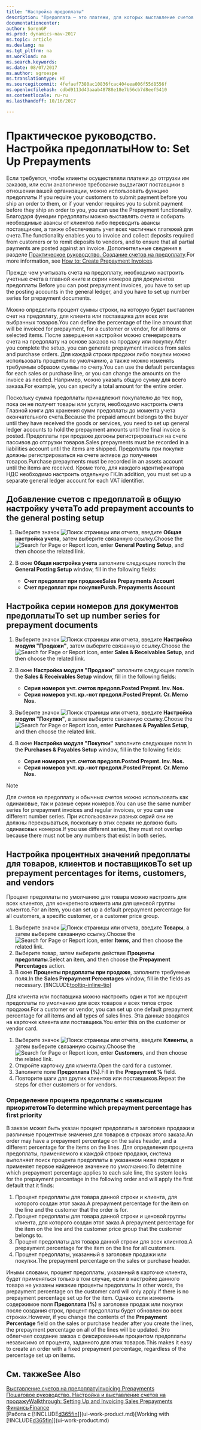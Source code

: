 ```yaml
---
title: "Настройка предоплаты"
description: "Предоплата — это платежи, для которых выставление счетов и учет в заказах на предоплату при продажах или покупках осуществляется до окончательного выставления счетов. Может требоваться аванс перед началом производства товаров по заказу или платеж перед из отгрузкой клиенту. Благодаря функции предоплаты можно выставлять счета и собирать необходимые авансы от клиентов либо переводить авансы поставщикам. Таким образом, можно гарантировать учет всех платежей по счету."
documentationcenter: 
author: SorenGP
ms.prod: dynamics-nav-2017
ms.topic: article
ms.devlang: na
ms.tgt_pltfrm: na
ms.workload: na
ms.search.keywords: 
ms.date: 08/07/2017
ms.author: sgroespe
ms.translationtype: HT
ms.sourcegitcommit: 4fefaef7380ac10836fcac404eea006f55d8556f
ms.openlocfilehash: cdbd9113d43aaab48788e18e7b56cb7d8eef5410
ms.contentlocale: ru-ru
ms.lasthandoff: 10/16/2017

---
```

# <a name="how-to-set-up-prepayments"></a><span data-ttu-id="d7050-106">Практическое руководство. Настройка предоплаты</span><span class="sxs-lookup"><span data-stu-id="d7050-106">How to: Set Up Prepayments</span></span>
<span data-ttu-id="d7050-107">Если требуется, чтобы клиенты осуществляли платежи до отгрузки им заказов, или если аналогичное требование выдвигают поставщики в отношении вашей организации, можно использовать функцию предоплаты.</span><span class="sxs-lookup"><span data-stu-id="d7050-107">If you require your customers to submit payment before you ship an order to them, or if your vendor requires you to submit payment before they ship an order to you, you can use the Prepayment functionality.</span></span> <span data-ttu-id="d7050-108">Благодаря функции предоплаты можно выставлять счета и собирать необходимые авансы от клиентов либо переводить авансы поставщикам, а также обеспечивать учет всех частичных платежей для счета.</span><span class="sxs-lookup"><span data-stu-id="d7050-108">The functionality enables you to invoice and collect deposits required from customers or to remit deposits to vendors, and to ensure that all partial payments are posted against an invoice.</span></span> <span data-ttu-id="d7050-109">Дополнительные сведения в разделе [Практическое руководство. Создание счетов на предоплату](finance-how-to-create-prepayment-invoices.md).</span><span class="sxs-lookup"><span data-stu-id="d7050-109">For more information, see [How to: Create Prepayment Invoices](finance-how-to-create-prepayment-invoices.md).</span></span>

<span data-ttu-id="d7050-110">Прежде чем учитывать счета на предоплату, необходимо настроить учетные счета в главной книге и серии номеров для документов предоплаты.</span><span class="sxs-lookup"><span data-stu-id="d7050-110">Before you can post prepayment invoices, you have to set up the posting accounts in the general ledger, and you have to set up number series for prepayment documents.</span></span>  

<span data-ttu-id="d7050-111">Можно определить процент суммы строки, на которую будет выставлен счет на предоплату, для клиента или поставщика для всех или выбранных товаров.</span><span class="sxs-lookup"><span data-stu-id="d7050-111">You can define the percentage of the line amount that will be invoiced for prepayment, for a customer or vendor, for all items or selected items.</span></span> <span data-ttu-id="d7050-112">После завершения настройки можно сгенерировать счета на предоплату на основе заказов на продажу или покупку.</span><span class="sxs-lookup"><span data-stu-id="d7050-112">After you complete the setup, you can generate prepayment invoices from sales and purchase orders.</span></span> <span data-ttu-id="d7050-113">Для каждой строки продажи либо покупки можно использовать проценты по умолчанию, а также можно изменять требуемым образом суммы по счету.</span><span class="sxs-lookup"><span data-stu-id="d7050-113">You can use the default percentages for each sales or purchase line, or you can change the amounts on the invoice as needed.</span></span> <span data-ttu-id="d7050-114">Например, можно указать общую сумму для всего заказа.</span><span class="sxs-lookup"><span data-stu-id="d7050-114">For example, you can specify a total amount for the entire order.</span></span>  

<span data-ttu-id="d7050-115">Поскольку сумма предоплаты принадлежит покупателю до тех пор, пока он не получит товары или услуги, необходимо настроить счета Главной книги для хранения сумм предоплаты до момента учета окончательного счета.</span><span class="sxs-lookup"><span data-stu-id="d7050-115">Because the prepaid amount belongs to the buyer until they have received the goods or services, you need to set up general ledger accounts to hold the prepayment amounts until the final invoice is posted.</span></span> <span data-ttu-id="d7050-116">Предоплаты при продаже должны регистрироваться на счете пассивов до отгрузки товаров.</span><span class="sxs-lookup"><span data-stu-id="d7050-116">Sales prepayments must be recorded in a liabilities account until the items are shipped.</span></span> <span data-ttu-id="d7050-117">Предоплаты при покупке должны регистрироваться на счете активов до получения товаров.</span><span class="sxs-lookup"><span data-stu-id="d7050-117">Purchase prepayments must be recorded in an assets account until the items are received.</span></span> <span data-ttu-id="d7050-118">Кроме того, для каждого идентификатора НДС необходимо настроить отдельную ГК.</span><span class="sxs-lookup"><span data-stu-id="d7050-118">In addition, you must set up a separate general ledger account for each VAT identifier.</span></span>

## <a name="to-add-prepayment-accounts-to-the-general-posting-setup"></a><span data-ttu-id="d7050-119">Добавление счетов с предоплатой в общую настройку учета</span><span class="sxs-lookup"><span data-stu-id="d7050-119">To add prepayment accounts to the general posting setup</span></span>  

1. <span data-ttu-id="d7050-120">Выберите значок ![Поиск страницы или отчета](media/ui-search/search_small.png "Значок поиска страницы или отчета"), введите **Общая настройка учета**, затем выберите связанную ссылку.</span><span class="sxs-lookup"><span data-stu-id="d7050-120">Choose the ![Search for Page or Report](media/ui-search/search_small.png "Search for Page or Report icon") icon, enter **General Posting Setup**, and then choose the related link.</span></span>
2. <span data-ttu-id="d7050-121">В окне **Общая настройка учета** заполните следующие поля:</span><span class="sxs-lookup"><span data-stu-id="d7050-121">In the **General Posting Setup** window, fill in the following fields:</span></span>  

    - <span data-ttu-id="d7050-122">**Счет предоплат при продаже**</span><span class="sxs-lookup"><span data-stu-id="d7050-122">**Sales Prepayments Account**</span></span>  
    - <span data-ttu-id="d7050-123">**Счет предоплат при покупке**</span><span class="sxs-lookup"><span data-stu-id="d7050-123">**Purch. Prepayments Account**</span></span>  

## <a name="to-set-up-number-series-for-prepayment-documents"></a><span data-ttu-id="d7050-124">Настройка серии номеров для документов предоплаты</span><span class="sxs-lookup"><span data-stu-id="d7050-124">To set up number series for prepayment documents</span></span>  

1. <span data-ttu-id="d7050-125">Выберите значок ![Поиск страницы или отчета](media/ui-search/search_small.png "Значок поиска страницы или отчета"), введите **Настройка модуля "Продажи"**, затем выберите связанную ссылку.</span><span class="sxs-lookup"><span data-stu-id="d7050-125">Choose the ![Search for Page or Report](media/ui-search/search_small.png "Search for Page or Report icon") icon, enter **Sales & Receivables Setup**, and then choose the related link.</span></span>
2. <span data-ttu-id="d7050-126">В окне **Настройка модуля "Продажи"** заполните следующие поля:</span><span class="sxs-lookup"><span data-stu-id="d7050-126">In the **Sales & Receivables Setup** window, fill in the following fields:</span></span>  

   - <span data-ttu-id="d7050-127">**Серия номеров учт. счетов предопл.**</span><span class="sxs-lookup"><span data-stu-id="d7050-127">**Posted Prepmt. Inv. Nos.**</span></span>
   - <span data-ttu-id="d7050-128">**Серия номеров учт. кр.-нот предопл.**</span><span class="sxs-lookup"><span data-stu-id="d7050-128">**Posted Prepmt. Cr. Memo Nos.**</span></span>

1. <span data-ttu-id="d7050-129">Выберите значок ![Поиск страницы или отчета](media/ui-search/search_small.png "Значок поиска страницы или отчета"), введите **Настройка модуля "Покупки"**, а затем выберите связанную ссылку.</span><span class="sxs-lookup"><span data-stu-id="d7050-129">Choose the ![Search for Page or Report](media/ui-search/search_small.png "Search for Page or Report icon") icon, enter **Purchases & Payables Setup**, and then choose the related link.</span></span>
2. <span data-ttu-id="d7050-130">В окне **Настройка модуля "Покупки"** заполните следующие поля:</span><span class="sxs-lookup"><span data-stu-id="d7050-130">In the **Purchases & Payables Setup** window, fill in the following fields:</span></span>

    - <span data-ttu-id="d7050-131">**Серия номеров учт. счетов предопл.**</span><span class="sxs-lookup"><span data-stu-id="d7050-131">**Posted Prepmt. Inv. Nos.**</span></span>
    - <span data-ttu-id="d7050-132">**Серия номеров учт. кр.-нот предопл.**</span><span class="sxs-lookup"><span data-stu-id="d7050-132">**Posted Prepmt. Cr. Memo Nos.**</span></span>

> [!NOTE]  
>  <span data-ttu-id="d7050-133">Для счетов на предоплату и обычных счетов можно использовать как одинаковые, так и разные серии номеров.</span><span class="sxs-lookup"><span data-stu-id="d7050-133">You can use the same number series for prepayment invoices and regular invoices, or you can use different number series.</span></span> <span data-ttu-id="d7050-134">При использовании разных серий они не должны перекрываться, поскольку в этих сериях не должно быть одинаковых номеров.</span><span class="sxs-lookup"><span data-stu-id="d7050-134">If you use different series, they must not overlap because there must not be any numbers that exist in both series.</span></span>  

## <a name="to-set-up-prepayment-percentages-for-items-customers-and-vendors"></a><span data-ttu-id="d7050-135">Настройка процентных значений предоплаты для товаров, клиентов и поставщиков</span><span class="sxs-lookup"><span data-stu-id="d7050-135">To set up prepayment percentages for items, customers, and vendors</span></span>  
<span data-ttu-id="d7050-136">Процент предоплаты по умолчанию для товара можно настроить для всех клиентов, для конкретного клиента или для ценовой группы клиентов.</span><span class="sxs-lookup"><span data-stu-id="d7050-136">For an item, you can set up a default prepayment percentage for all customers, a specific customer, or a customer price group.</span></span>  

1. <span data-ttu-id="d7050-137">Выберите значок ![Поиск страницы или отчета](media/ui-search/search_small.png "Значок поиска страницы или отчета"), введите **Товары**, а затем выберите связанную ссылку.</span><span class="sxs-lookup"><span data-stu-id="d7050-137">Choose the ![Search for Page or Report](media/ui-search/search_small.png "Search for Page or Report icon") icon, enter **Items**, and then choose the related link.</span></span>
2. <span data-ttu-id="d7050-138">Выберите товар, затем выберите действие **Проценты предоплаты**.</span><span class="sxs-lookup"><span data-stu-id="d7050-138">Select an item, and then choose the **Prepayment Percentages** action.</span></span>  
3. <span data-ttu-id="d7050-139">В окне **Проценты предоплаты при продаже**, заполните требуемые поля.</span><span class="sxs-lookup"><span data-stu-id="d7050-139">In the **Sales Prepayment Percentages** window, fill in the fields as necessary.</span></span> [!INCLUDE[tooltip-inline-tip](includes/tooltip-inline-tip_md.md)]

<span data-ttu-id="d7050-140">Для клиента или поставщика можно настроить один и тот же процент предоплаты по умолчанию для всех товаров и всех типов строк продажи.</span><span class="sxs-lookup"><span data-stu-id="d7050-140">For a customer or vendor, you can set up one default prepayment percentage for all items and all types of sales lines.</span></span> <span data-ttu-id="d7050-141">Эта данные вводятся на карточке клиента или поставщика.</span><span class="sxs-lookup"><span data-stu-id="d7050-141">You enter this on the customer or vendor card.</span></span>

1. <span data-ttu-id="d7050-142">Выберите значок ![Поиск страницы или отчета](media/ui-search/search_small.png "Значок поиска страницы или отчета"), введите **Клиенты**, а затем выберите связанную ссылку.</span><span class="sxs-lookup"><span data-stu-id="d7050-142">Choose the ![Search for Page or Report](media/ui-search/search_small.png "Search for Page or Report icon") icon, enter **Customers**, and then choose the related link.</span></span>
2. <span data-ttu-id="d7050-143">Откройте карточку для клиента.</span><span class="sxs-lookup"><span data-stu-id="d7050-143">Open the card for a customer.</span></span>
3. <span data-ttu-id="d7050-144">Заполните поле **Предоплата (%)**.</span><span class="sxs-lookup"><span data-stu-id="d7050-144">Fill in the **Prepayment %** field.</span></span>
4. <span data-ttu-id="d7050-145">Повторите шаги для других клиентов или поставщиков.</span><span class="sxs-lookup"><span data-stu-id="d7050-145">Repeat the steps for other customers or for vendors.</span></span>  

### <a name="to-determine-which-prepayment-percentage-has-first-priority"></a><span data-ttu-id="d7050-146">Определение процента предоплаты с наивысшим приоритетом</span><span class="sxs-lookup"><span data-stu-id="d7050-146">To determine which prepayment percentage has first priority</span></span>  
<span data-ttu-id="d7050-147">В заказе может быть указан процент предоплаты в заголовке продажи и различные процентные значения для товаров в строках этого заказа.</span><span class="sxs-lookup"><span data-stu-id="d7050-147">An order may have a prepayment percentage on the sales header, and a different percentage for the items on the lines.</span></span> <span data-ttu-id="d7050-148">Для определения процента предоплаты, применяемого к каждой строке продажи, система выполняет поиск процента предоплаты в указанном ниже порядке и применяет первое найденное значение по умолчанию:</span><span class="sxs-lookup"><span data-stu-id="d7050-148">To determine which prepayment percentage applies to each sale line, the system looks for the prepayment percentage in the following order and will apply the first default that it finds:</span></span>  
1. <span data-ttu-id="d7050-149">Процент предоплаты для товара данной строки и клиента, для которого создан этот заказ.</span><span class="sxs-lookup"><span data-stu-id="d7050-149">A prepayment percentage for the item on the line and the customer that the order is for.</span></span>  
2. <span data-ttu-id="d7050-150">Процент предоплаты для товара данной строки и ценовой группы клиента, для которого создан этот заказ.</span><span class="sxs-lookup"><span data-stu-id="d7050-150">A prepayment percentage for the item on the line and the customer price group that the customer belongs to.</span></span>  
3. <span data-ttu-id="d7050-151">Процент предоплаты для товара данной строки для всех клиентов.</span><span class="sxs-lookup"><span data-stu-id="d7050-151">A prepayment percentage for the item on the line for all customers.</span></span>  
4. <span data-ttu-id="d7050-152">Процент предоплаты, указанный в заголовке продажи или покупки.</span><span class="sxs-lookup"><span data-stu-id="d7050-152">The prepayment percentage on the sales or purchase header.</span></span>  

<span data-ttu-id="d7050-153">Иными словами, процент предоплаты, указанный в карточке клиента, будет применяться только в том случае, если в настройке данного товара не указаны никакие проценты предоплаты.</span><span class="sxs-lookup"><span data-stu-id="d7050-153">In other words, the prepayment percentage on the customer card will only apply if there is no prepayment percentage set up for the item.</span></span> <span data-ttu-id="d7050-154">Однако если изменить содержимое поля **Предоплата (%)** в заголовке продаж или покупки после создания строк, процент предоплаты будет обновлен во всех строках.</span><span class="sxs-lookup"><span data-stu-id="d7050-154">However, if you change the contents of the **Prepayment Percentage** field on the sales or purchase header after you create the lines, the prepayment percentage on all of the lines will be updated.</span></span> <span data-ttu-id="d7050-155">Это облегчает создание заказа с фиксированным процентом предоплаты независимо от процента, заданного для этих товаров.</span><span class="sxs-lookup"><span data-stu-id="d7050-155">This makes it easy to create an order with a fixed prepayment percentage, regardless of the percentage set up on items.</span></span>

## <a name="see-also"></a><span data-ttu-id="d7050-156">См. также</span><span class="sxs-lookup"><span data-stu-id="d7050-156">See Also</span></span>  
[<span data-ttu-id="d7050-157">Выставление счетов на предоплату</span><span class="sxs-lookup"><span data-stu-id="d7050-157">Invoicing Prepayments</span></span>](finance-invoice-prepayments.md)  
[<span data-ttu-id="d7050-158">Пошаговое руководство. Настройка и выставление счетов на продажу</span><span class="sxs-lookup"><span data-stu-id="d7050-158">Walkthrough: Setting Up and Invoicing Sales Prepayments</span></span>](walkthrough-setting-up-and-invoicing-sales-prepayments.md)  
[<span data-ttu-id="d7050-159">Финансы</span><span class="sxs-lookup"><span data-stu-id="d7050-159">Finance</span></span>](finance.md)  
<span data-ttu-id="d7050-160">[Работа с [!INCLUDE[d365fin](includes/d365fin_md.md)]](ui-work-product.md)</span><span class="sxs-lookup"><span data-stu-id="d7050-160">[Working with [!INCLUDE[d365fin](includes/d365fin_md.md)]](ui-work-product.md)</span></span>

